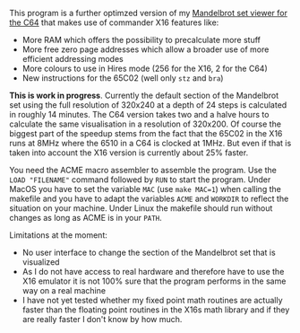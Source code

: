 This program is a further optimzed version of my [Mandelbrot set viewer for the C64](https://github.com/rmsk2/c64_mandelbrot) that
makes use of commander X16 features like:

- More RAM which offers the possibility to precalculate more stuff
- More free zero page addresses which allow a broader use of more efficient addressing modes
- More colours to use in Hires mode (256 for the X16, 2 for the C64)
- New instructions for the 65C02 (well only `stz` and `bra`)

**This is work in progress**. Currently the default section of the Mandelbrot set using the full resolution 
of 320x240 at a depth of 24 steps is calculated in roughly 14 minutes. The C64 version takes two and a
halve hours to calculate the same visualisation in a resolution of 320x200. Of course the biggest
part of the speedup stems from the fact that the 65C02 in the X16 runs at 8MHz where the 6510 in a
C64 is clocked at 1MHz. But even if that is taken into account the X16 version is currently about
25% faster.

You need the ACME macro assembler to assemble the program. Use the `LOAD "FILENAME"` command followed
by `RUN` to start the program. Under MacOS you have to set the variable `MAC` (use `make MAC=1`) when 
calling the makefile and you have to adapt the variables `ACME` and `WORKDIR` to reflect the situation on 
your machine. Under Linux the makefile should run without changes as long as ACME is in your `PATH`.

Limitations at the moment:

- No user interface to change the section of the Mandelbrot set that is visualized
- As I do not have access to real hardware and therefore have to use the X16 emulator it is not 100% sure that the program
performs in the same way on a real machine
- I have not yet tested whether my fixed point math routines are actually faster than the floating point routines
in the X16s math library and if they are really faster I don't know by how much.
